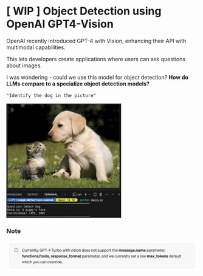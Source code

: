# [ WIP ] Object Detection using OpenAI GPT4-Vision

OpenAI recently introduced GPT-4 with Vision, enhancing their API with multimodal capabilities.

This lets developers create applications where users can ask questions about images.

I was wondering - could we use this model for object detection?
**How do LLMs compare to a specialize object detection models?**

    "Identify the dog in the picture"

<img src="assets/example.png" width="60%">

### Note
![GPT-4 Vision](assets/readme-gpt4-vision.png)
